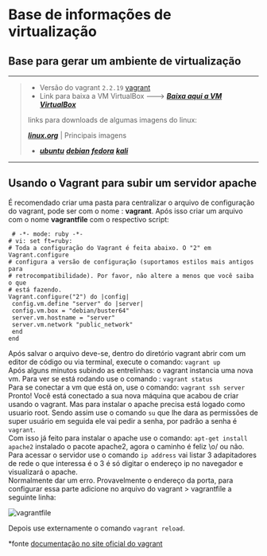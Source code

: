 # Base de informações de virtualização

## Base para gerar um ambiente de virtualização
---
> - Versão do vagrant `2.2.19` [vagrant](https://github.com/Sandyel/infra-virtualizacao-info/commits/v2.2.19)
> - Link para baixa a VM VirtualBox  ---> [***Baixa aqui a VM VirtualBox***](https://www.virtualbox.org/wiki/Downloads)
>
> links para downloads de algumas imagens do linux: 
>
> [***linux.org***](https://www.linux.org/pages/download/) | Principais imagens
> 
> - [***ubuntu***](https://www.ubuntu.com/download)  [***debian***](https://www.debian.org/distrib/ftplist) [***fedora***](https://getfedora.org/)
>   [***kali***](https://www.kali.org/downloads/)
 ---
 
 ## Usando o Vagrant para subir um servidor apache
 
 É recomendado criar uma pasta para centralizar o arquivo de configuração do vagrant, pode ser com o nome : **vagrant**. 
 Após isso criar um arquivo com o nome __vagrantfile__ com o respectivo script:
 ```script
  # -*- mode: ruby ​​-*-
# vi: set ft=ruby:
# Toda a configuração do Vagrant é feita abaixo. O "2" em Vagrant.configure
# configura a versão de configuração (suportamos estilos mais antigos para
# retrocompatibilidade). Por favor, não altere a menos que você saiba o que
# está fazendo.
Vagrant.configure("2") do |config|
  config.vm.define "server" do |server|
  config.vm.box = "debian/buster64"
  server.vm.hostname = "server"
  server.vm.network "public_network"
  end  
end
 ```
 
 Após salvar o arquivo deve-se, dentro do diretório vagrant abrir com um editor de código ou via terminal, execute o comando: `vagrant up` <br>
 Após alguns minutos subindo as entrelinhas: o vagrant instancia uma nova vm. Para ver se está rodando use o comando : `vagrant status` <br>
 Para se conectar a vm que está on, use o comando: `vagrant ssh server`  <br>
 Pronto! Você está conectado a sua nova máquina que acabou de criar usando o vagrant. Mas para instalar o apache precisa está logado como usuario root. 
Sendo assim use o comando `su` que lhe dara as permissões de super usuário em seguida ele vai pedir a senha, por padrão a senha é `vagrant`. <br>
 Com isso já feito para instalar o apache use o comando: `apt-get install apache2` instalado o pacote apache2, agora o caminho é feliz \o/ ou não. <br>
 Para acessar o servidor use o comando `ip address` vai listar 3 adapitadores de rede o que interessa é o 3 é só digitar o endereço ip no navegador e visualizará o apache. <br>
 Normalmente dar um erro. Provavelmente o endereço da porta, para configurar essa parte adicione no arquivo do vagrant > vagrantfile a seguinte linha: 
 
 ![vagrantfile](https://user-images.githubusercontent.com/40548971/157384859-f0b97668-37b0-4525-9dea-06d6d3930080.png)

Depois use externamente o comando `vagrant reload`.



*fonte
[documentação no site oficial do vagrant](https://www.vagrantup.com/docs)
 
 
 
 
 
 
 
 
 
